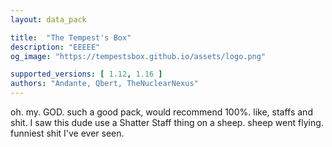 ```yaml
---
layout: data_pack

title:  "The Tempest's Box"
description: "EEEEE"
og_image: "https://tempestsbox.github.io/assets/logo.png"

supported_versions: [ 1.12, 1.16 ]
authors: "Andante, Qbert, TheNuclearNexus"
---
```


oh. my. GOD. such a good pack, would recommend 100%. like, staffs and shit. I saw this dude use a Shatter Staff thing on a sheep. sheep went flying. funniest shit I've ever seen.
